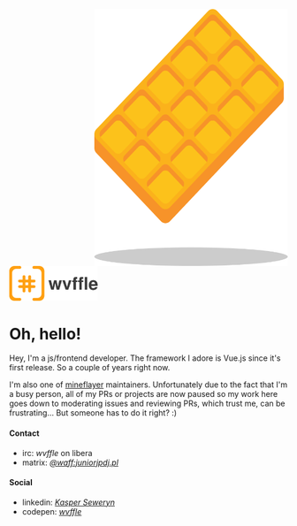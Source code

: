 <img align="right" src="https://github.com/wvffle/wvffle/blob/master/waffle.svg" alt="Illustration of a css waffle from my codepen (https://codepen.io/wvffle/pen/EyJxwa)" width=350px height=465px/>
<img src="https://raw.githubusercontent.com/wvffle/wvffle-logo/master/logo-horizontal.svg" alt="[#] wvffle" width="160">


# Oh, hello!
Hey, I'm a js/frontend developer. The framework I adore is Vue.js since it's first release. So a couple of years right now.

I'm also one of [mineflayer](https://github.com/PrismarineJS/mineflayer) maintainers. Unfortunately due to the fact that I'm a busy person, all of my PRs or projects are now paused so my work here goes down to moderating issues and reviewing PRs, which trust me, can be frustrating... But someone has to do it right? :)

#### Contact
- irc: *wvffle* on libera
- matrix: *[@waff:juniorjpdj.pl](https://matrix.to/#/@waff:juniorjpdj.pl)*

#### Social
- linkedin: *[Kasper Seweryn](https://www.linkedin.com/in/kasper-seweryn-553241167/)*
- codepen: *[wvffle](https://codepen.io/wvffle)*
